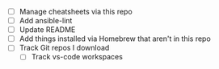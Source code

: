 - [ ] Manage cheatsheets via this repo
- [ ] Add ansible-lint
- [ ] Update README
- [ ] Add things installed via Homebrew that aren't in this repo
- [ ] Track Git repos I download 
  - [ ] Track vs-code workspaces
